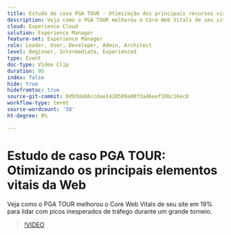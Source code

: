 ```yaml
---
title: Estudo de caso PGA TOUR - Otimização dos principais recursos virtuais da Web
description: Veja como o PGA TOUR melhorou o Core Web Vitals de seu site em 19% para lidar com picos inesperados de tráfego durante um grande torneio.
cloud: Experience Cloud
solution: Experience Manager
feature-set: Experience Manager
role: Leader, User, Developer, Admin, Architect
level: Beginner, Intermediate, Experienced
type: Event
doc-type: Video Clip
duration: 95
index: false
hide: true
hidefromtoc: true
source-git-commit: 0d93dab6ccdae1420589a00f3a46eef10bc16ec8
workflow-type: tm+mt
source-wordcount: '58'
ht-degree: 0%

---
```



# Estudo de caso PGA TOUR: Otimizando os principais elementos vitais da Web

Veja como o PGA TOUR melhorou o Core Web Vitals de seu site em 19% para lidar com picos inesperados de tráfego durante um grande torneio.

>[!VIDEO](https://video.tv.adobe.com/v/3459237/?learn=on&enablevpops)
